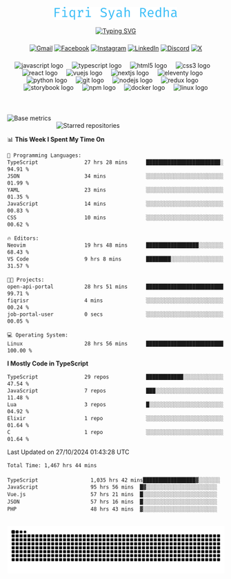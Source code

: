 <p align="center">
  <img src="./assets/name.svg" height="30" alt="Fiqri Syah Redha" />
</p>

<p align="center">
  <a href="https://git.io/typing-svg"><img src="https://readme-typing-svg.demolab.com?font=Fira+Code&pause=1000&center=true&vCenter=true&random=false&width=435&lines=Mid-Level+Frontend+Engineer;2%2B+years+experience;Always+learning+new+things" alt="Typing SVG" /></a>
</p>

###

<div align="center">

[![Gmail](https://img.shields.io/badge/Gmail-D14836?logo=gmail&logoColor=white)](mailto:fiqrisyahredha@gmail.com)
[![Facebook](https://img.shields.io/badge/Facebook-%231877F2.svg?logo=Facebook&logoColor=white)](https://www.facebook.com/fiqrisyahredha)
[![Instagram](https://img.shields.io/badge/Instagram-%23E4405F.svg?logo=Instagram&logoColor=white)](https://instagram.com/fiqrisyahredha)
[![LinkedIn](https://img.shields.io/badge/Linkedin-%230077B5.svg?logo=linkedin&logoColor=white)](https://www.linkedin.com/in/fiqrisyahredha)
[![Discord](https://img.shields.io/badge/Discord-%235865F2.svg?&logo=discord&logoColor=white)](https://discordapp.com/users/484183499050582027)
[![X](https://img.shields.io/badge/X-%23000000.svg?logo=X&logoColor=white)](https://x.com/fiqrisyahredha)

</div>

###

<div align="center">
  <img src="https://cdn.jsdelivr.net/gh/devicons/devicon/icons/javascript/javascript-original.svg" height="32" alt="javascript logo"  />
  <img width="12" />
  <img src="https://cdn.jsdelivr.net/gh/devicons/devicon/icons/typescript/typescript-original.svg" height="32" alt="typescript logo"  />
  <img width="12" />
  <img src="https://cdn.jsdelivr.net/gh/devicons/devicon/icons/html5/html5-original.svg" height="32" alt="html5 logo"  />
  <img width="12" />
  <img src="https://cdn.jsdelivr.net/gh/devicons/devicon/icons/css3/css3-original.svg" height="32" alt="css3 logo"  />
  <img width="12" />
  <img src="https://cdn.jsdelivr.net/gh/devicons/devicon/icons/react/react-original.svg" height="32" alt="react logo"  />
  <img width="12" />
  <img src="https://cdn.jsdelivr.net/gh/devicons/devicon/icons/vuejs/vuejs-original.svg" height="32" alt="vuejs logo"  />
  <img width="12" />
  <img src="https://cdn.jsdelivr.net/gh/devicons/devicon/icons/nextjs/nextjs-original.svg" height="32" alt="nextjs logo"  />
  <img width="12" />
  <img src="https://cdn.jsdelivr.net/gh/devicons/devicon/icons/eleventy/eleventy-original.svg" height="32" alt="eleventy logo"  />
  <img width="12" />
  <img src="https://cdn.jsdelivr.net/gh/devicons/devicon/icons/python/python-original.svg" height="32" alt="python logo"  />
  <img width="12" />
  <img src="https://cdn.jsdelivr.net/gh/devicons/devicon/icons/git/git-original.svg" height="32" alt="git logo"  />
  <img width="12" />
  <img src="https://cdn.jsdelivr.net/gh/devicons/devicon/icons/nodejs/nodejs-original.svg" height="32" alt="nodejs logo"  />
  <img width="12" />
  <img src="https://cdn.jsdelivr.net/gh/devicons/devicon/icons/redux/redux-original.svg" height="32" alt="redux logo"  />
  <img width="12" />
  <img src="https://cdn.jsdelivr.net/gh/devicons/devicon/icons/storybook/storybook-original.svg" height="32" alt="storybook logo"  />
  <img width="12" />
  <img src="https://cdn.jsdelivr.net/gh/devicons/devicon/icons/npm/npm-original-wordmark.svg" height="32" alt="npm logo"  />
  <img width="12" />
  <img src="https://cdn.jsdelivr.net/gh/devicons/devicon/icons/docker/docker-original.svg" height="32" alt="docker logo"  />
  <img width="12" />
  <img src="https://cdn.jsdelivr.net/gh/devicons/devicon/icons/linux/linux-original.svg" height="32" alt="linux logo"  />
</div>

###

<br clear="both">

<!--START_SECTION:metrics-->

[<img align="left" width="390" alt="Base metrics" src="https://gist.githubusercontent.com/fiqrisr/bbcf04a19349368e6c7873e2f7bbd987/raw/base.svg">](#)
[<img align="right" width="390" alt="Starred repositories" src="https://gist.githubusercontent.com/fiqrisr/bbcf04a19349368e6c7873e2f7bbd987/raw/starred.svg">](#)

<br clear="both">
<p></p>

<!--END_SECTION:metrics-->

<!-- <p align="center"> -->
<!--   <img src="https://github-readme-streak-stats.herokuapp.com/?user=fiqrisr&theme=ayu-mirage&hide_border=false" height="160" /> -->
<!-- </p> -->

<!--START_SECTION:waka1-->

📊 **This Week I Spent My Time On**

```text
💬 Programming Languages:
TypeScript               27 hrs 28 mins      ████████████████████████░   94.91 %
JSON                     34 mins             ░░░░░░░░░░░░░░░░░░░░░░░░░   01.99 %
YAML                     23 mins             ░░░░░░░░░░░░░░░░░░░░░░░░░   01.35 %
JavaScript               14 mins             ░░░░░░░░░░░░░░░░░░░░░░░░░   00.83 %
CSS                      10 mins             ░░░░░░░░░░░░░░░░░░░░░░░░░   00.62 %

🔥 Editors:
Neovim                   19 hrs 48 mins      █████████████████░░░░░░░░   68.43 %
VS Code                  9 hrs 8 mins        ████████░░░░░░░░░░░░░░░░░   31.57 %

🐱‍💻 Projects:
open-api-portal          28 hrs 51 mins      █████████████████████████   99.71 %
fiqrisr                  4 mins              ░░░░░░░░░░░░░░░░░░░░░░░░░   00.24 %
job-portal-user          0 secs              ░░░░░░░░░░░░░░░░░░░░░░░░░   00.05 %

💻 Operating System:
Linux                    28 hrs 56 mins      █████████████████████████   100.00 %
```

**I Mostly Code in TypeScript**

```text
TypeScript               29 repos            ████████████░░░░░░░░░░░░░   47.54 %
JavaScript               7 repos             ███░░░░░░░░░░░░░░░░░░░░░░   11.48 %
Lua                      3 repos             █░░░░░░░░░░░░░░░░░░░░░░░░   04.92 %
Elixir                   1 repo              ░░░░░░░░░░░░░░░░░░░░░░░░░   01.64 %
C                        1 repo              ░░░░░░░░░░░░░░░░░░░░░░░░░   01.64 %
```

Last Updated on 27/10/2024 01:43:28 UTC

<!--END_SECTION:waka1-->

<!--START_SECTION:waka2-->

```txt
Total Time: 1,467 hrs 44 mins

TypeScript                 1,035 hrs 42 mins█████████████████▓░░░░░░░   70.00 %
JavaScript                 95 hrs 56 mins  █▓░░░░░░░░░░░░░░░░░░░░░░░   06.48 %
Vue.js                     57 hrs 21 mins  █░░░░░░░░░░░░░░░░░░░░░░░░   03.88 %
JSON                       57 hrs 16 mins  █░░░░░░░░░░░░░░░░░░░░░░░░   03.87 %
PHP                        48 hrs 43 mins  ▓░░░░░░░░░░░░░░░░░░░░░░░░   03.29 %
```

<!--END_SECTION:waka2-->

<br clear="both">

<img src="https://raw.githubusercontent.com/fiqrisr/fiqrisr/output/snake.svg" alt="Snake animation" />
